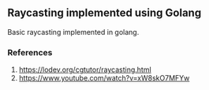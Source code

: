 ## Raycasting implemented using Golang

Basic raycasting implemented in golang.

### References

1. https://lodev.org/cgtutor/raycasting.html
2. https://www.youtube.com/watch?v=xW8skO7MFYw
